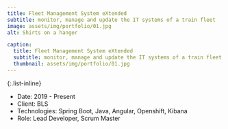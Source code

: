 ```yaml
---
title: Fleet Management System eXtended
subtitle: monitor, manage and update the IT systems of a train fleet
image: assets/img/portfolio/01.jpg
alt: Shirts on a hanger

caption:
  title: Fleet Management System eXtended
  subtitle: monitor, manage and update the IT systems of a train fleet
  thumbnail: assets/img/portfolio/01.jpg
---
```


{:.list-inline}
- Date: 2019 - Present
- Client: BLS
- Technologies: Spring Boot, Java, Angular, Openshift, Kibana
- Role: Lead Developer, Scrum Master

